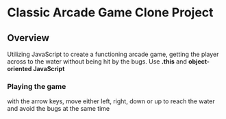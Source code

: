 # Classic Arcade Game Clone Project


## Overview

Utilizing JavaScript to create a functioning arcade game, getting the player across to the water without being hit by the bugs. Use **.this** and **object- oriented JavaScript**

### Playing the game

with the arrow keys, move either left, right, down or up to reach the water and avoid the bugs at the same time

